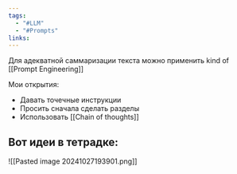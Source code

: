 ```yaml
---
tags:
  - "#LLM"
  - "#Prompts"
links:
---
```

Для адекватной саммаризации текста можно применить kind of [[Prompt Engineering]]

Мои открытия:
- Давать точечные инструкции
- Просить сначала сделать разделы
- Использовать [[Chain of thoughts]]

Вот идеи в тетрадке:
- 
![[Pasted image 20241027193901.png]]